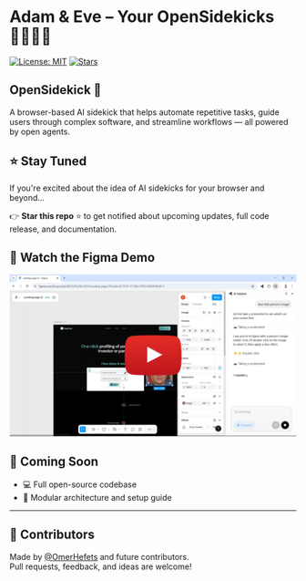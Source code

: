 # Adam & Eve – Your OpenSidekicks 🧑‍💻👩‍💻

[![License: MIT](https://img.shields.io/badge/License-MIT-yellow.svg)](LICENSE)
[![Stars](https://img.shields.io/github/stars/OmerHefets/opensidekick?style=social)](https://github.com/OmerHefets/opensidekick/stargazers)

## OpenSidekick 🤖

A browser-based AI sidekick that helps automate repetitive tasks, guide users through complex software, and streamline workflows — all powered by open agents.

## ⭐ Stay Tuned

If you're excited about the idea of AI sidekicks for your browser and beyond...

👉 **Star this repo** ⭐ to get notified about upcoming updates, full code release, and documentation.

## 🧪 Watch the Figma Demo

<a href="https://www.youtube.com/watch?v=YOUTUBE_VIDEO_ID">
  <img src="assets/figma-thumbnail.png" alt="Watch the demo" width="600"/>
</a>

## 📢 Coming Soon

-   💻 Full open-source codebase
-   🧱 Modular architecture and setup guide

---

## 👥 Contributors

Made by [@OmerHefets](https://github.com/OmerHefets) and future contributors.  
Pull requests, feedback, and ideas are welcome!
